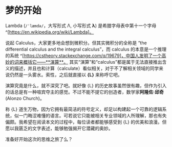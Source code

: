 # 梦的开始

Lambda (`/ˈlæmdə/`，大写形式 Λ, 小写形式 **λ**) 是希腊字母表中第十一个字母
^[https://en.wikipedia.org/wiki/Lambda]。

说起 Calculus，大家更多地会想到微积分。但其实微积分的全称是 “the differential calculus and the integral calculus”，而 calculus 的本意是一个推理的系统
^[https://cstheory.stackexchange.com/q/19679]，中国人发明了一个高妙的词来概括它——**演算**。
其实“演算”和“calculus”都是属于无法直接推出含义的描述，并且也和计算（calculate）看似相关，对于不了解相关领域的同学来说仍然是一头雾水。索性，之后就直接以 **{L}** 来称呼它吧。

演算究竟是什么，就不深究了吧。就好像 {L} 的历史故事虽然很有趣，但作为引入的话总是有一种喧宾夺主的感觉。不过不能不提它的创造者，数学家**阿隆佐·邱奇** (Alonzo Church)。

称 {L} 道生万物，因为它拥有最简洁的符号定义，却足以构建起一个可靠的逻辑系统，似一门晦涩难懂的语言。可若说它只能被相关专业领域的人所理解，那也有失偏颇。我希望在阅读本文的过程中，每位读者都能够感受到 {L} 的优美和浪漫。但愿以我匮乏的文字表述，能够勉强揭开它潜藏的奥妙。

准备好开始这次的思维之旅了么？